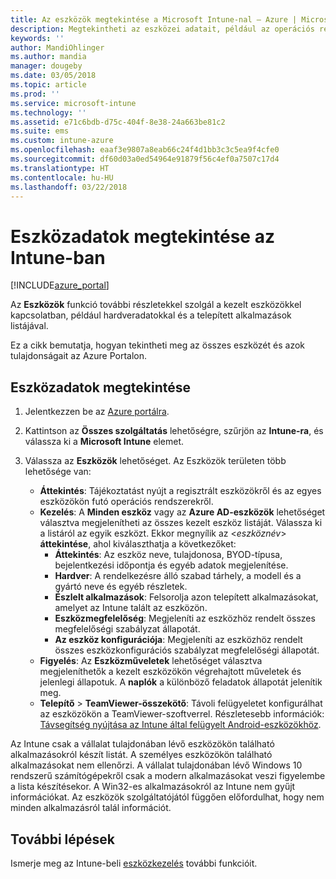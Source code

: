 ```yaml
---
title: Az eszközök megtekintése a Microsoft Intune-nal – Azure | Microsoft Docs
description: Megtekintheti az eszközei adatait, például az operációs rendszereket, a tárhelyet, a gyártót és a modelladatokat. Az Azure-beli Microsoft Intune-nal lekérheti a telepített alkalmazások listáját, ellenőrizheti a megfelelőségi szabályzatokat, és beállíthatja a TeamViewert. Ez hasonlít a kezelt eszközök leltárának áttekintéséhez.
keywords: ''
author: MandiOhlinger
ms.author: mandia
manager: dougeby
ms.date: 03/05/2018
ms.topic: article
ms.prod: ''
ms.service: microsoft-intune
ms.technology: ''
ms.assetid: e71c6bdb-d75c-404f-8e38-24a663be81c2
ms.suite: ems
ms.custom: intune-azure
ms.openlocfilehash: eaaf3e9807a8eab66c24f4d1bb3c3c5ea9f4cfe0
ms.sourcegitcommit: df60d03a0ed54964e91879f56c4ef0a7507c17d4
ms.translationtype: HT
ms.contentlocale: hu-HU
ms.lasthandoff: 03/22/2018
---
```

# <a name="see-device-details-in-intune"></a>Eszközadatok megtekintése az Intune-ban

[!INCLUDE[azure_portal](./includes/azure_portal.md)]

Az **Eszközök** funkció további részletekkel szolgál a kezelt eszközökkel kapcsolatban, például hardveradatokkal és a telepített alkalmazások listájával. 

Ez a cikk bemutatja, hogyan tekintheti meg az összes eszközét és azok tulajdonságait az Azure Portalon.

## <a name="view-your-device-details"></a>Eszközadatok megtekintése

1. Jelentkezzen be az [Azure portálra](https://portal.azure.com).
2. Kattintson az **Összes szolgáltatás** lehetőségre, szűrjön az **Intune-ra**, és válassza ki a **Microsoft Intune** elemet.
3. Válassza az **Eszközök** lehetőséget. Az Eszközök területen több lehetősége van:

   - **Áttekintés**: Tájékoztatást nyújt a regisztrált eszközökről és az egyes eszközökön futó operációs rendszerekről.
   - **Kezelés**: A **Minden eszköz** vagy az **Azure AD-eszközök** lehetőséget választva megjelenítheti az összes kezelt eszköz listáját.
    Válassza ki a listáról az egyik eszközt. Ekkor megnyílik az <*eszköznév*> **áttekintése**, ahol kiválaszthatja a következőket:
     - **Áttekintés**: Az eszköz neve, tulajdonosa, BYOD-típusa, bejelentkezési időpontja és egyéb adatok megjelenítése.
     - **Hardver**: A rendelkezésre álló szabad tárhely, a modell és a gyártó neve és egyéb részletek.
     - **Észlelt alkalmazások**: Felsorolja azon telepített alkalmazásokat, amelyet az Intune talált az eszközön.
     - **Eszközmegfelelőség**: Megjeleníti az eszközhöz rendelt összes megfelelőségi szabályzat állapotát.
     - **Az eszköz konfigurációja**: Megjeleníti az eszközhöz rendelt összes eszközkonfigurációs szabályzat megfelelőségi állapotát.
   - **Figyelés**: Az **Eszközműveletek** lehetőséget választva megjeleníthetők a kezelt eszközökön végrehajtott műveletek és jelenlegi állapotuk. A **naplók** a különböző feladatok állapotát jelenítik meg.
   - **Telepítő** > **TeamViewer-összekötő**: Távoli felügyeletet konfigurálhat az eszközökön a TeamViewer-szoftverrel. Részletesebb információk: [Távsegítség nyújtása az Intune által felügyelt Android-eszközökhöz](device-profile-android-teamviewer.md).

Az Intune csak a vállalat tulajdonában lévő eszközökön található alkalmazásokról készít listát. A személyes eszközökön található alkalmazásokat nem ellenőrzi. A vállalat tulajdonában lévő Windows 10 rendszerű számítógépekről csak a modern alkalmazásokat veszi figyelembe a lista készítésekor. A Win32-es alkalmazásokról az Intune nem gyűjt információkat. Az eszközök szolgáltatójától függően előfordulhat, hogy nem minden alkalmazásról talál információt.

## <a name="next-steps"></a>További lépések
Ismerje meg az Intune-beli [eszközkezelés](device-management.md) további funkcióit.

